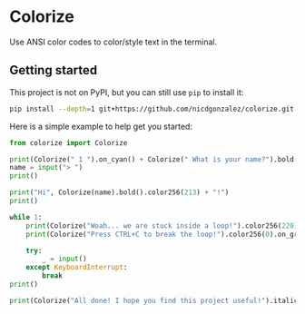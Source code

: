 # Colorize

Use ANSI color codes to color/style text in the terminal.

## Getting started

This project is not on PyPI, but you can still use `pip` to install it:

```bash
pip install --depth=1 git+https://github.com/nicdgonzalez/colorize.git
```

Here is a simple example to help get you started:

```python
from colorize import Colorize

print(Colorize(" 1 ").on_cyan() + Colorize(" What is your name?").bold())
name = input("> ")
print()

print("Hi", Colorize(name).bold().color256(213) + "!")
print()

while 1:
    print(Colorize("Woah... we are stuck inside a loop!").color256(220))
    print(Colorize("Press CTRL+C to break the loop!").color256(0).on_green())

    try:
        _ = input()
    except KeyboardInterrupt:
        break
print()

print(Colorize("All done! I hope you find this project useful!").italic())
```

